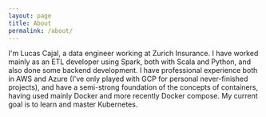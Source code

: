 ```yaml
---
layout: page
title: About
permalink: /about/
---
```


I'm Lucas Cajal, a data engineer working at Zurich Insurance. I have worked mainly as an ETL developer using Spark, both with Scala and Python, and also done some backend
development. I have professional experience both in AWS and Azure (I've only played with GCP for personal never-finished
projects), and have a semi-strong foundation of the concepts of containers, having used mainly Docker and more recently
Docker compose. My current goal is to learn and master Kubernetes.
